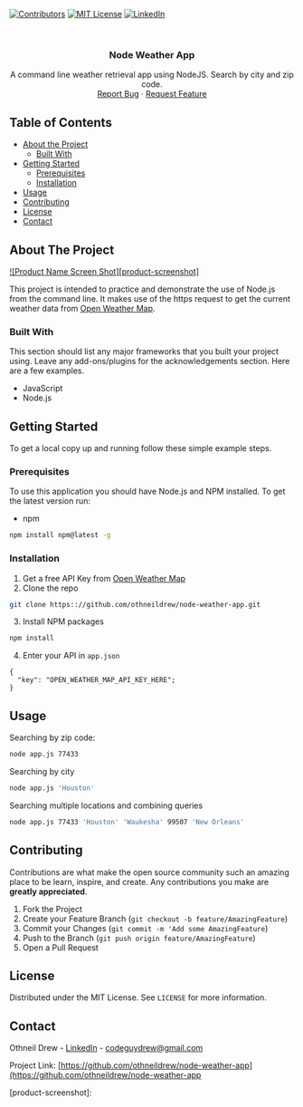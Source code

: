 <!-- PROJECT SHIELDS -->
[![Contributors][contributors-shield]]()
[![MIT License][license-shield]][license-url]
[![LinkedIn][linkedin-shield]][linkedin-url]



<!-- PROJECT LOGO -->
<br />
<p align="center">
  <h3 align="center">Node Weather App</h3>

  <p align="center">
    A command line weather retrieval app using NodeJS. Search by city and zip code.
    <br />
    <a href="https://github.com/othneildrew/node-weather-app/issues">Report Bug</a>
    ·
    <a href="https://github.com/othneildrew/node-weather-app/issues">Request Feature</a>
  </p>
</p>



<!-- TABLE OF CONTENTS -->
## Table of Contents

* [About the Project](#about-the-project)
  * [Built With](#built-with)
* [Getting Started](#getting-started)
  * [Prerequisites](#prerequisites)
  * [Installation](#installation)
* [Usage](#usage)
* [Contributing](#contributing)
* [License](#license)
* [Contact](#contact)



<!-- ABOUT THE PROJECT -->
## About The Project

[![Product Name Screen Shot][product-screenshot]](https://www.othneildrew.com)

This project is intended to practice and demonstrate the use of Node.js from the command line. It makes use of the https request to get the current weather data from [Open Weather Map](https://openweathermap.org/api).

### Built With
This section should list any major frameworks that you built your project using. Leave any add-ons/plugins for the acknowledgements section. Here are a few examples.
* JavaScript
* Node.js



<!-- GETTING STARTED -->
## Getting Started

To get a local copy up and running follow these simple example steps.

### Prerequisites

To use this application you should have Node.js and NPM installed. To get the latest version run:
* npm
```sh
npm install npm@latest -g
```

### Installation

1. Get a free API Key from [Open Weather Map](https://openweathermap.org/api)
2. Clone the repo
```sh
git clone https:://github.com/othneildrew/node-weather-app.git
```
3. Install NPM packages
```sh
npm install
```
4. Enter your API in `app.json`
```JS
{
  "key": "OPEN_WEATHER_MAP_API_KEY_HERE";
}
```



<!-- USAGE EXAMPLES -->
## Usage

Searching by zip code:
```sh
node app.js 77433
```

Searching by city
```sh
node app.js 'Houston'
```

Searching multiple locations and combining queries
```sh
node app.js 77433 'Houston' 'Waukesha' 99507 'New Orleans' 
```



<!-- CONTRIBUTING -->
## Contributing

Contributions are what make the open source community such an amazing place to be learn, inspire, and create. Any contributions you make are **greatly appreciated**.

1. Fork the Project
2. Create your Feature Branch (`git checkout -b feature/AmazingFeature`)
3. Commit your Changes (`git commit -m 'Add some AmazingFeature`)
4. Push to the Branch (`git push origin feature/AmazingFeature`)
5. Open a Pull Request



<!-- LICENSE -->
## License

Distributed under the MIT License. See `LICENSE` for more information.



<!-- CONTACT -->
## Contact

Othneil Drew - [LinkedIn](https://linkedin.com/in/othneildrew) - codeguydrew@gmail.com

Project Link: [https://github.com/othneildrew/node-weather-app](https://github.com/othneildrew/node-weather-app





<!-- MARKDOWN LINKS & IMAGES -->
[contributors-shield]: https://img.shields.io/badge/contributors-1-orange.svg?style=flat-square
[license-shield]: https://img.shields.io/badge/license-MIT-blue.svg?style=flat-square
[license-url]: https://github.com/othneildrew/node-weather-app/blob/master/LICENSE
[linkedin-shield]: https://img.shields.io/badge/-LinkedIn-black.svg?style=flat-square&logo=linkedin&colorB=555
[linkedin-url]: https://linkedin.com/in/othneildrew
[product-screenshot]: 
